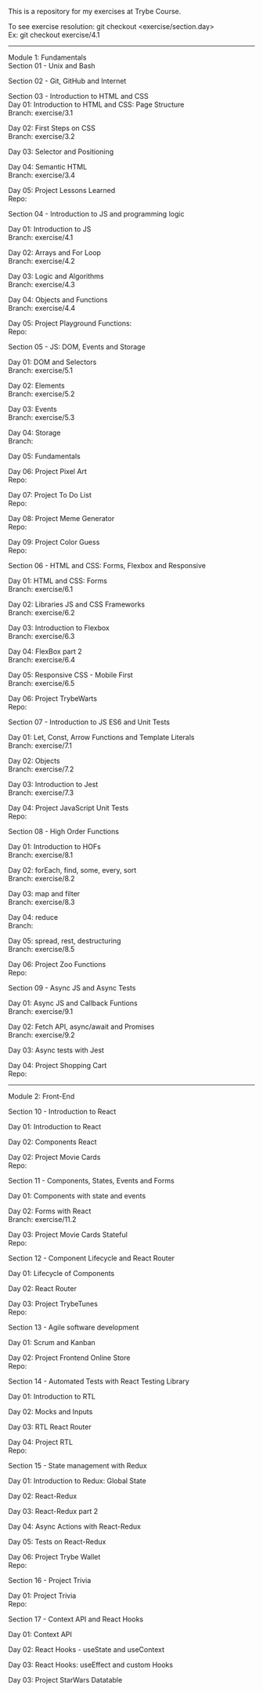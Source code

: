 This is a repository for my exercises at Trybe Course.

To see exercise resolution: git checkout <exercise/section.day>
<br>
Ex: git checkout exercise/4.1

___________
Module 1: Fundamentals
<br>
Section 01 - Unix and Bash

Section 02 - Git, GitHub and Internet

Section 03 - Introduction to HTML and CSS
<br>
  Day 01: Introduction to HTML and CSS: Page Structure
  <br>
  Branch: exercise/3.1

  Day 02: First Steps on CSS
  <br>
  Branch: exercise/3.2

  Day 03: Selector and Positioning

  Day 04: Semantic HTML
  <br>
  Branch: exercise/3.4

  Day 05: Project Lessons Learned
  <br>
  Repo: 

Section 04 - Introduction to JS and programming logic

  Day 01: Introduction to JS
  <br>
  Branch: exercise/4.1

  Day 02: Arrays and For Loop
  <br>
  Branch: exercise/4.2

  Day 03: Logic and Algorithms
  <br>
  Branch: exercise/4.3

  Day 04: Objects and Functions
  <br>
  Branch: exercise/4.4

  Day 05: Project Playground Functions:
  <br>
  Repo:


Section 05 - JS: DOM, Events and Storage

  Day 01: DOM and Selectors
  <br>
  Branch: exercise/5.1

  Day 02: Elements
  <br>
  Branch: exercise/5.2

  Day 03: Events
  <br>
  Branch: exercise/5.3

  Day 04: Storage
  <br>
  Branch: 

  Day 05: Fundamentals

  Day 06: Project Pixel Art
  <br>
  Repo:

  Day 07: Project To Do List
  <br>
  Repo:

  Day 08: Project Meme Generator
  <br>
  Repo:

  Day 09: Project Color Guess
  <br>
  Repo: 


Section 06 - HTML and CSS: Forms, Flexbox and Responsive

  Day 01: HTML and CSS: Forms
  <br>
  Branch: exercise/6.1

  Day 02: Libraries JS and CSS Frameworks
  <br>
  Branch: exercise/6.2

  Day 03: Introduction to Flexbox
  <br>
  Branch: exercise/6.3

  Day 04: FlexBox part 2
  <br>
  Branch: exercise/6.4

  Day 05: Responsive CSS - Mobile First
  <br>
  Branch: exercise/6.5

  Day 06: Project TrybeWarts
  <br>
  Repo:


Section 07 - Introduction to JS ES6 and Unit Tests

  Day 01: Let, Const, Arrow Functions and Template Literals
  <br>
  Branch: exercise/7.1

  Day 02: Objects
  <br>
  Branch: exercise/7.2

  Day 03: Introduction to Jest
  <br>
  Branch: exercise/7.3

  Day 04: Project JavaScript Unit Tests
  <br>
  Repo:


Section 08 - High Order Functions

  Day 01: Introduction to HOFs
  <br>
  Branch: exercise/8.1

  Day 02: forEach, find, some, every, sort
  <br>
  Branch: exercise/8.2

  Day 03: map and filter
  <br>
  Branch: exercise/8.3

  Day 04: reduce
  <br>
  Branch: 

  Day 05: spread, rest, destructuring
  <br>
  Branch: exercise/8.5

  Day 06: Project Zoo Functions
  <br>
  Repo:


Section 09 - Async JS and Async Tests

  Day 01: Async JS and Callback Funtions
  <br>
  Branch: exercise/9.1

  Day 02: Fetch API, async/await and Promises
  <br>
  Branch: exercise/9.2

  Day 03: Async tests with Jest

  Day 04: Project Shopping Cart
  <br>
  Repo:

________________________

Module 2: Front-End

Section 10 - Introduction to React

  Day 01: Introduction to React

  Day 02: Components React

  Day 02: Project Movie Cards
  <br>
  Repo:


Section 11 - Components, States, Events and Forms

  Day 01: Components with state and events

  Day 02: Forms with React
  <br>
  Branch: exercise/11.2

  Day 03: Project Movie Cards Stateful
  <br>
  Repo:


Section 12 - Component Lifecycle and React Router

  Day 01: Lifecycle of Components

  Day 02: React Router

  Day 03: Project TrybeTunes
  <br>
  Repo:


Section 13 - Agile software development

  Day 01: Scrum and Kanban

  Day 02: Project Frontend Online Store
  <br>
  Repo:


Section 14 - Automated Tests with React Testing Library

  Day 01: Introduction to RTL

  Day 02: Mocks and Inputs

  Day 03: RTL React Router

  Day 04: Project RTL
  <br>
  Repo:


Section 15 - State management with Redux

  Day 01: Introduction to Redux: Global State

  Day 02: React-Redux

  Day 03: React-Redux part 2

  Day 04: Async Actions with React-Redux

  Day 05: Tests on React-Redux

  Day 06: Project Trybe Wallet
  <br>
  Repo:


Section 16 - Project Trivia

  Day 01: Project Trivia
  <br>
  Repo:


Section 17 - Context API and React Hooks

  Day 01: Context API

  Day 02: React Hooks - useState and useContext

  Day 03: React Hooks: useEffect and custom Hooks

  Day 03: Project StarWars Datatable